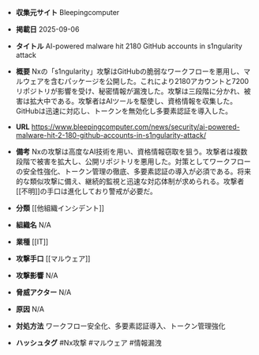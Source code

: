 - **収集元サイト**
Bleepingcomputer

- **掲載日**
2025-09-06

- **タイトル**
AI-powered malware hit 2180 GitHub accounts in s1ngularity attack

- **概要**
Nxの「s1ngularity」攻撃はGitHubの脆弱なワークフローを悪用し、マルウェアを含むパッケージを公開した。これにより2180アカウントと7200リポジトリが影響を受け、秘密情報が漏洩した。攻撃は三段階に分かれ、被害は拡大中である。攻撃者はAIツールを駆使し、資格情報を収集した。GitHubは迅速に対応し、トークンを無効化し多要素認証を導入した。

- **URL**
https://www.bleepingcomputer.com/news/security/ai-powered-malware-hit-2-180-github-accounts-in-s1ngularity-attack/

- **備考**
Nxの攻撃は高度なAI技術を用い、資格情報窃取を狙う。攻撃者は複数段階で被害を拡大し、公開リポジトリを悪用した。対策としてワークフローの安全性強化、トークン管理の徹底、多要素認証の導入が必須である。将来的な類似攻撃に備え、継続的監視と迅速な対応体制が求められる。攻撃者[[不明]]の手口は進化しており警戒が必要だ。

- **分類**
[[他組織インシデント]]

- **組織名**
N/A

- **業種**
[[IT]]

- **攻撃手口**
[[マルウェア]]

- **攻撃影響**
N/A

- **脅威アクター**
N/A

- **原因**
N/A

- **対処方法**
ワークフロー安全化、多要素認証導入、トークン管理強化

- **ハッシュタグ**
#Nx攻撃 #マルウェア #情報漏洩
